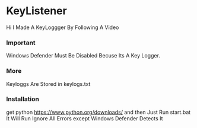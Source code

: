 # KeyListener
Hi I Made A KeyLoggger By Following A Video

### Important
Windows Defender Must Be Disabled Becuse Its A Key Logger.

### More
Keyloggs Are Stored in keylogs.txt

### Installation
get python https://www.python.org/downloads/ and then
Just Run start.bat
It Will Run Ignore All Errors except Windows Defender Detects It



